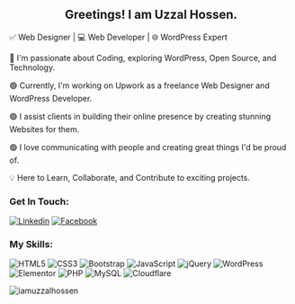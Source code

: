 <h2 align="center">Greetings! I am Uzzal Hossen.</h2>
<p> ✅ Web Designer | 💻 Web Developer | 🌐 WordPress Expert </p>

<p> 🚀 I'm passionate about Coding, exploring WordPress, Open Source, and Technology. </p>
<p> 🟢 Currently, I'm working on Upwork as a freelance Web Designer and WordPress Developer. </p>
<p> 🟢 I assist clients in building their online presence by creating stunning Websites for them. </p>
<p> 🟢 I love communicating with people and creating great things I'd be proud of. </p>
<p> 💡 Here to Learn, Collaborate, and Contribute to exciting projects. </p>

<h3 align="left">Get In Touch:</h3>
<p dir="auto" align="left">
  <a href="https://www.linkedin.com/in/iamuzzalhossen/" rel="nofollow"><img src="https://camo.githubusercontent.com/4be994899f673a5bcd6d5b3b123a757b161b9884a5e09dc7005aa7b6636be653/68747470733a2f2f696d672e736869656c64732e696f2f62616467652f4c696e6b6564496e2d3030373742353f7374796c653d666c61742d737175617265266c6f676f3d6c696e6b6564696e266c6f676f436f6c6f723d7768697465" alt="Linkedin" data-canonical-src="https://img.shields.io/badge/LinkedIn-0077B5?style=flat-square&amp;logo=linkedin&amp;logoColor=white" style="max-width: 100%;"></a>
  <a href="https://facebook.com/iamuzzalhossen" rel="nofollow"><img src="https://camo.githubusercontent.com/847d0a14ea070fee8b143a494e2843c485f0137ee52fc1ac9860f4c7c2e2da78/68747470733a2f2f696d672e736869656c64732e696f2f62616467652f46616365626f6f6b2d3138373746323f7374796c653d666c61742d737175617265266c6f676f3d66616365626f6f6b266c6f676f436f6c6f723d7768697465" alt="Facebook" data-canonical-src="https://img.shields.io/badge/Facebook-1877F2?style=flat-square&amp;logo=facebook&amp;logoColor=white" style="max-width: 100%;"></a>
</p>

<h3 align="left">My Skills:</h3>
<p dir="auto" align="left">
  <img src="https://camo.githubusercontent.com/5c2af525789fe1731755aa21af34a1bcfdd04108d666651c8280f40bcbc4ea03/68747470733a2f2f696d672e736869656c64732e696f2f62616467652f48544d4c352d4533344632363f7374796c653d666c61742d737175617265266c6f676f3d68746d6c35266c6f676f436f6c6f723d7768697465" alt="HTML5" data-canonical-src="https://img.shields.io/badge/HTML5-E34F26?style=flat-square&amp;logo=html5&amp;logoColor=white" style="max-width: 100%;">
  <img src="https://camo.githubusercontent.com/8ff817d429668da48bb334bab4173df1d8dae0b028f444228a4af769be3b2192/68747470733a2f2f696d672e736869656c64732e696f2f62616467652f435353332d3135373242363f7374796c653d666c61742d737175617265266c6f676f3d63737333266c6f676f436f6c6f723d7768697465" alt="CSS3" data-canonical-src="https://img.shields.io/badge/CSS3-1572B6?style=flat-square&amp;logo=css3&amp;logoColor=white" style="max-width: 100%;">
  <img src="https://camo.githubusercontent.com/60b100ed24eed2218449443089cb48c13f82cbe5f603541e15aac4aa3dce5a8f/68747470733a2f2f696d672e736869656c64732e696f2f62616467652f426f6f7473747261702d3536334437433f7374796c653d666c61742d737175617265266c6f676f3d626f6f747374726170266c6f676f436f6c6f723d7768697465" alt="Bootstrap" data-canonical-src="https://img.shields.io/badge/Bootstrap-563D7C?style=flat-square&amp;logo=bootstrap&amp;logoColor=white" style="max-width: 100%;">
   <img src="https://camo.githubusercontent.com/d7d0f5ef713c40161bd3f23076ce9e4efcfeecfabbb8661dba7e9f3971c3fc1f/68747470733a2f2f696d672e736869656c64732e696f2f62616467652f4a6176615363726970742d4637444631453f7374796c653d666c61742d737175617265266c6f676f3d6a617661736372697074266c6f676f436f6c6f723d626c61636b" alt="JavaScript" data-canonical-src="https://img.shields.io/badge/JavaScript-F7DF1E?style=flat-square&amp;logo=javascript&amp;logoColor=black" style="max-width: 100%;">
   <img src="https://camo.githubusercontent.com/b7d88da17ae845a4e2140a1b089f3a01e9d65aa2611e57c44975b7da2b5d0ea0/68747470733a2f2f696d672e736869656c64732e696f2f62616467652f6a51756572792d3037363941443f7374796c653d666c61742d737175617265266c6f676f3d6a7175657279266c6f676f436f6c6f723d7768697465" alt="jQuery" data-canonical-src="https://img.shields.io/badge/jQuery-0769AD?style=flat-square&amp;logo=jquery&amp;logoColor=white" style="max-width: 100%;">
   <img src="https://camo.githubusercontent.com/8f4804e0d7f69fa5e7524131d081027df4095c7f66d41360fa0b7cd6c0b33fbf/68747470733a2f2f696d672e736869656c64732e696f2f62616467652f576f726470726573732d3231373539423f7374796c653d666c61742d737175617265266c6f676f3d776f72647072657373266c6f676f436f6c6f723d7768697465" alt="WordPress" data-canonical-src="https://img.shields.io/badge/Wordpress-21759B?style=flat-square&amp;logo=wordpress&amp;logoColor=white" style="max-width: 100%;">
  <img src="https://camo.githubusercontent.com/cad597704434f23193a0fca43aa4133227d9aa34e6e9c71e63c2754380acacce/68747470733a2f2f696d672e736869656c64732e696f2f62616467652f456c656d656e746f722d3931343646463f7374796c653d666c61742d737175617265266c6f676f3d656c656d656e746f72266c6f676f436f6c6f723d7768697465" alt="Elementor" data-canonical-src="https://img.shields.io/badge/Elementor-9146FF?style=flat-square&amp;logo=elementor&amp;logoColor=white" style="max-width: 100%;">
  <img src="https://camo.githubusercontent.com/533802c4efc60b28f0ba8348f1ff5ed189e9d0ccda54e5630cf675c65b707aee/68747470733a2f2f696d672e736869656c64732e696f2f62616467652f5048502d3737374242343f7374796c653d666c61742d737175617265266c6f676f3d706870266c6f676f436f6c6f723d7768697465" alt="PHP" data-canonical-src="https://img.shields.io/badge/PHP-777BB4?style=flat-square&amp;logo=php&amp;logoColor=white" style="max-width: 100%;">
  <img src="https://camo.githubusercontent.com/7e9414b9c5a7fda152de61f7abde184a14a97966959edab846c027060b9b04f9/68747470733a2f2f696d672e736869656c64732e696f2f62616467652f4d7953514c2d3030354338343f7374796c653d666c61742d737175617265266c6f676f3d6d7973716c266c6f676f436f6c6f723d7768697465" alt="MySQL" data-canonical-src="https://img.shields.io/badge/MySQL-005C84?style=flat-square&amp;logo=mysql&amp;logoColor=white" style="max-width: 100%;">
  <img src="https://camo.githubusercontent.com/debeafeda55dab39c253b77fa2429c57196d3d9abf122f05d530e8ce25266b1d/68747470733a2f2f696d672e736869656c64732e696f2f62616467652f436c6f7564666c6172652d4633383032303f7374796c653d666c61742d737175617265266c6f676f3d436c6f7564666c617265266c6f676f436f6c6f723d7768697465" alt="Cloudflare" data-canonical-src="https://img.shields.io/badge/Cloudflare-F38020?style=flat-square&amp;logo=Cloudflare&amp;logoColor=white" style="max-width: 100%;">
</p>

<p align="left"> <img src="https://komarev.com/ghpvc/?username=iamuzzalhossen&label=Profile%20views&color=0e75b6&style=flat" alt="iamuzzalhossen" /> </p>
